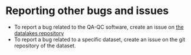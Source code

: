 # Reporting other bugs and issues

- To report a bug related to the QA-QC software, create an issue on [the datalakes repository](https://github.com/eawag-surface-waters-research/datalakes-react.git)
- To report a bug related to a specific dataset, create an issue on the git repository of the dataset.

